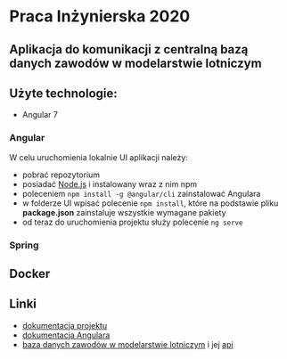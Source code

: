 # Praca Inżynierska 2020

## Aplikacja do komunikacji z centralną bazą danych zawodów w modelarstwie lotniczym

## Użyte technologie:
- Angular 7

### Angular
W celu uruchomienia lokalnie UI aplikacji należy:
- pobrać repozytorium
- posiadać [Node.js](https://nodejs.org/en/) i instalowany wraz z nim npm 
- poleceniem `npm install -g @angular/cli` zainstalować Angulara
- w folderze UI wpisać polecenie `npm install`, które na podstawie pliku **package.json** zainstaluje wszystkie wymagane pakiety
- od teraz do uruchomienia projektu służy polecenie `ng serve`

### Spring

## Docker

## Linki
- [dokumentacja projektu](https://inzynierka2020.github.io/PracaInzynierska/)
- [dokumentacja Angulara](https://angular.io/docs)
- [baza danych zawodów w modelarstwie lotniczym](https://www.f3xvault.com/) i jej [api](https://www.f3xvault.com/?action=api_docs)